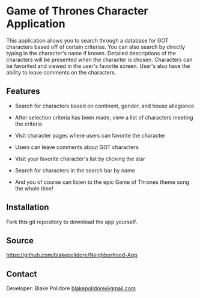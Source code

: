 
# Game of Thrones Character Application

This application allows you to search through a database for GOT characters based off of certain criterias. You can also search by directly typing in the character's name if known. Detailed descriptions of the characters will be presented when the character is chosen. Characters can be favorited and viewed in the user's favorite screen. User's also have the ability to leave comments on the characters.

Features
--------

- Search for characters based on continent, gender, and house allegiance

- After selection criteria has been made, view a list of characters meeting the criteria

- Visit character pages where users can favorite the character

- Users can leave comments about GOT characters

- Visit your favorite character's list by clicking the star

- Search for characters in the search bar by name

- And you of course can listen to the epic Game of Thrones theme song the whole time!

Installation
------------

Fork this git repository to download the app yourself.

Source
------

https://github.com/blakepolidore/Neighborhood-App

Contact
-------

Developer: Blake Polidore blakepolidore@gmail.com
